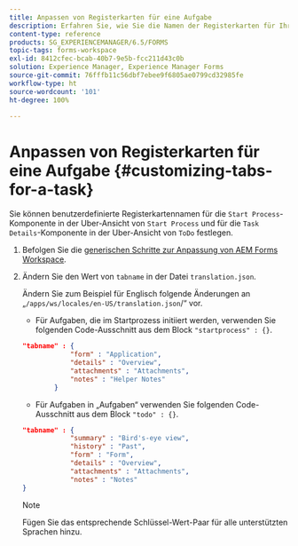 ```yaml
---
title: Anpassen von Registerkarten für eine Aufgabe
description: Erfahren Sie, wie Sie die Namen der Registerkarten für Ihre Aufgaben in LiveCycle AEM Forms Workspace anpassen.
content-type: reference
products: SG_EXPERIENCEMANAGER/6.5/FORMS
topic-tags: forms-workspace
exl-id: 8412cfec-bcab-40b7-9e5b-fcc211d43c0b
solution: Experience Manager, Experience Manager Forms
source-git-commit: 76fffb11c56dbf7ebee9f6805ae0799cd32985fe
workflow-type: ht
source-wordcount: '101'
ht-degree: 100%

---
```


# Anpassen von Registerkarten für eine Aufgabe {#customizing-tabs-for-a-task}

Sie können benutzerdefinierte Registerkartennamen für die `Start Process`-Komponente in der Uber-Ansicht von `Start Process` und für die `Task Details`-Komponente in der Uber-Ansicht von `ToDo` festlegen.

1. Befolgen Sie die [generischen Schritte zur Anpassung von AEM Forms Workspace](/help/forms/using/generic-steps-html-workspace-customization.md).
1. Ändern Sie den Wert von `tabname` in der Datei `translation.json`.

   Ändern Sie zum Beispiel für Englisch folgende Änderungen an „`/apps/ws/locales/en-US/translation.json`/“ vor.

   * Für Aufgaben, die im Startprozess initiiert werden, verwenden Sie folgenden Code-Ausschnitt aus dem Block `"startprocess" : {}`.

   ```json
   "tabname" : {
               "form" : "Application",
               "details" : "Overview",
               "attachments" : "Attachments",
               "notes" : "Helper Notes"
           }
   ```

   * Für Aufgaben in „Aufgaben“ verwenden Sie folgenden Code-Ausschnitt aus dem Block `"todo" : {}`.

   ```json
   "tabname" : {
               "summary" : "Bird's-eye view",
               "history" : "Past",
               "form" : "Form",
               "details" : "Overview",
               "attachments" : "Attachments",
               "notes" : "Notes"
   }
   ```

   >[!NOTE]
   >
   >Fügen Sie das entsprechende Schlüssel-Wert-Paar für alle unterstützten Sprachen hinzu.
